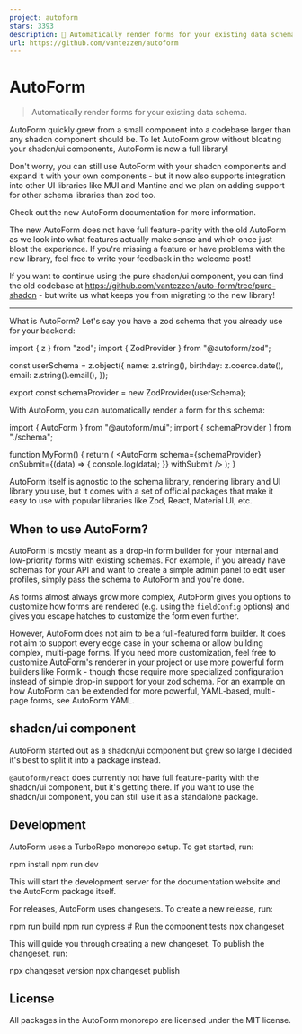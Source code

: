 ```yaml
---
project: autoform
stars: 3393
description: 🌟 Automatically render forms for your existing data schema
url: https://github.com/vantezzen/autoform
---
```


AutoForm
========

> Automatically render forms for your existing data schema.

AutoForm quickly grew from a small component into a codebase larger than any shadcn component should be. To let AutoForm grow without bloating your shadcn/ui components, AutoForm is now a full library!

Don't worry, you can still use AutoForm with your shadcn components and expand it with your own components - but it now also supports integration into other UI libraries like MUI and Mantine and we plan on adding support for other schema libraries than zod too.

Check out the new AutoForm documentation for more information.

The new AutoForm does not have full feature-parity with the old AutoForm as we look into what features actually make sense and which once just bloat the experience. If you're missing a feature or have problems with the new library, feel free to write your feedback in the welcome post!

If you want to continue using the pure shadcn/ui component, you can find the old codebase at https://github.com/vantezzen/auto-form/tree/pure-shadcn - but write us what keeps you from migrating to the new library!

* * *

What is AutoForm? Let's say you have a zod schema that you already use for your backend:

import { z } from "zod";
import { ZodProvider } from "@autoform/zod";

const userSchema \= z.object({
  name: z.string(),
  birthday: z.coerce.date(),
  email: z.string().email(),
});

export const schemaProvider \= new ZodProvider(userSchema);

With AutoForm, you can automatically render a form for this schema:

import { AutoForm } from "@autoform/mui";
import { schemaProvider } from "./schema";

function MyForm() {
  return (
    <AutoForm
      schema\={schemaProvider}
      onSubmit\={(data) \=> {
        console.log(data);
      }}
      withSubmit
    />
  );
}

AutoForm itself is agnostic to the schema library, rendering library and UI library you use, but it comes with a set of official packages that make it easy to use with popular libraries like Zod, React, Material UI, etc.

When to use AutoForm?
---------------------

AutoForm is mostly meant as a drop-in form builder for your internal and low-priority forms with existing schemas. For example, if you already have schemas for your API and want to create a simple admin panel to edit user profiles, simply pass the schema to AutoForm and you're done.

As forms almost always grow more complex, AutoForm gives you options to customize how forms are rendered (e.g. using the `fieldConfig` options) and gives you escape hatches to customize the form even further.

However, AutoForm does not aim to be a full-featured form builder. It does not aim to support every edge case in your schema or allow building complex, multi-page forms. If you need more customization, feel free to customize AutoForm's renderer in your project or use more powerful form builders like Formik - though those require more specialized configuration instead of simple drop-in support for your zod schema. For an example on how AutoForm can be extended for more powerful, YAML-based, multi-page forms, see AutoForm YAML.

shadcn/ui component
-------------------

AutoForm started out as a shadcn/ui component but grew so large I decided it's best to split it into a package instead.

`@autoform/react` does currently not have full feature-parity with the shadcn/ui component, but it's getting there. If you want to use the shadcn/ui component, you can still use it as a standalone package.

Development
-----------

AutoForm uses a TurboRepo monorepo setup. To get started, run:

npm install
npm run dev

This will start the development server for the documentation website and the AutoForm package itself.

For releases, AutoForm uses changesets. To create a new release, run:

npm run build
npm run cypress # Run the component tests
npx changeset

This will guide you through creating a new changeset. To publish the changeset, run:

npx changeset version
npx changeset publish

License
-------

All packages in the AutoForm monorepo are licensed under the MIT license.
